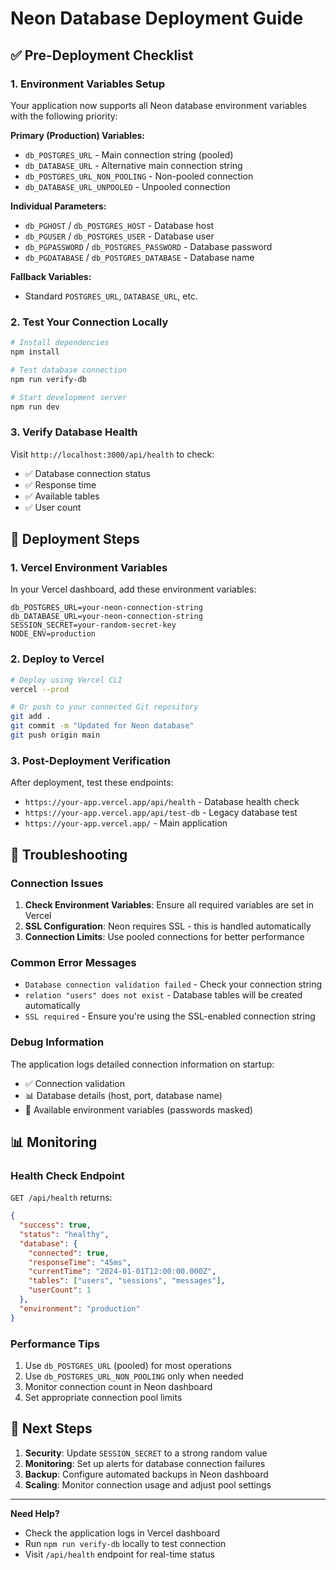 # Neon Database Deployment Guide

## ✅ Pre-Deployment Checklist

### 1. Environment Variables Setup
Your application now supports all Neon database environment variables with the following priority:

**Primary (Production) Variables:**
- `db_POSTGRES_URL` - Main connection string (pooled)
- `db_DATABASE_URL` - Alternative main connection string
- `db_POSTGRES_URL_NON_POOLING` - Non-pooled connection
- `db_DATABASE_URL_UNPOOLED` - Unpooled connection

**Individual Parameters:**
- `db_PGHOST` / `db_POSTGRES_HOST` - Database host
- `db_PGUSER` / `db_POSTGRES_USER` - Database user
- `db_PGPASSWORD` / `db_POSTGRES_PASSWORD` - Database password
- `db_PGDATABASE` / `db_POSTGRES_DATABASE` - Database name

**Fallback Variables:**
- Standard `POSTGRES_URL`, `DATABASE_URL`, etc.

### 2. Test Your Connection Locally

```bash
# Install dependencies
npm install

# Test database connection
npm run verify-db

# Start development server
npm run dev
```

### 3. Verify Database Health
Visit `http://localhost:3000/api/health` to check:
- ✅ Database connection status
- ✅ Response time
- ✅ Available tables
- ✅ User count

## 🚀 Deployment Steps

### 1. Vercel Environment Variables
In your Vercel dashboard, add these environment variables:

```
db_POSTGRES_URL=your-neon-connection-string
db_DATABASE_URL=your-neon-connection-string
SESSION_SECRET=your-random-secret-key
NODE_ENV=production
```

### 2. Deploy to Vercel
```bash
# Deploy using Vercel CLI
vercel --prod

# Or push to your connected Git repository
git add .
git commit -m "Updated for Neon database"
git push origin main
```

### 3. Post-Deployment Verification
After deployment, test these endpoints:

- `https://your-app.vercel.app/api/health` - Database health check
- `https://your-app.vercel.app/api/test-db` - Legacy database test
- `https://your-app.vercel.app/` - Main application

## 🔧 Troubleshooting

### Connection Issues
1. **Check Environment Variables**: Ensure all required variables are set in Vercel
2. **SSL Configuration**: Neon requires SSL - this is handled automatically
3. **Connection Limits**: Use pooled connections for better performance

### Common Error Messages
- `Database connection validation failed` - Check your connection string
- `relation "users" does not exist` - Database tables will be created automatically
- `SSL required` - Ensure you're using the SSL-enabled connection string

### Debug Information
The application logs detailed connection information on startup:
- ✅ Connection validation
- 📊 Database details (host, port, database name)
- 🔗 Available environment variables (passwords masked)

## 📊 Monitoring

### Health Check Endpoint
`GET /api/health` returns:
```json
{
  "success": true,
  "status": "healthy",
  "database": {
    "connected": true,
    "responseTime": "45ms",
    "currentTime": "2024-01-01T12:00:00.000Z",
    "tables": ["users", "sessions", "messages"],
    "userCount": 1
  },
  "environment": "production"
}
```

### Performance Tips
1. Use `db_POSTGRES_URL` (pooled) for most operations
2. Use `db_POSTGRES_URL_NON_POOLING` only when needed
3. Monitor connection count in Neon dashboard
4. Set appropriate connection pool limits

## 🎯 Next Steps

1. **Security**: Update `SESSION_SECRET` to a strong random value
2. **Monitoring**: Set up alerts for database connection failures
3. **Backup**: Configure automated backups in Neon dashboard
4. **Scaling**: Monitor connection usage and adjust pool settings

---

**Need Help?**
- Check the application logs in Vercel dashboard
- Run `npm run verify-db` locally to test connection
- Visit `/api/health` endpoint for real-time status